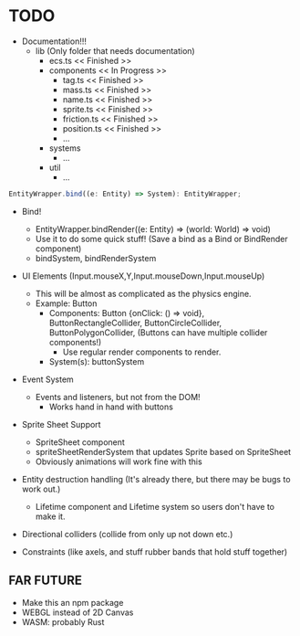 # TODO

- Documentation!!!
    - lib (Only folder that needs documentation)
        - ecs.ts << Finished >>
        - components << In Progress >>
            - tag.ts << Finished >>
            - mass.ts << Finished >>
            - name.ts << Finished >>
            - sprite.ts << Finished >>
            - friction.ts << Finished >>
            - position.ts << Finished >>
            - ...
        - systems
            - ...
        - util
            - ...

```typescript
EntityWrapper.bind((e: Entity) => System): EntityWrapper;
```
- Bind!
    - EntityWrapper.bindRender((e: Entity) => (world: World) => void)
    - Use it to do some quick stuff! (Save a bind as a Bind or BindRender component)
    - bindSystem, bindRenderSystem

- UI Elements (Input.mouseX,Y,Input.mouseDown,Input.mouseUp)
    - This will be almost as complicated as the physics engine.
    - Example: Button
        - Components: Button {onClick: () => void}, ButtonRectangleCollider, ButtonCircleCollider, ButtonPolygonCollider, (Buttons can have multiple collider components!)
            - Use regular render components to render.
        - System(s): buttonSystem

- Event System
    - Events and listeners, but not from the DOM!
        - Works hand in hand with buttons

- Sprite Sheet Support
    - SpriteSheet component
    - spriteSheetRenderSystem that updates Sprite based on SpriteSheet
    - Obviously animations will work fine with this

- Entity destruction handling (It's already there, but there may be bugs to work out.)
    - Lifetime component and Lifetime system so users don't have to make it.

- Directional colliders (collide from only up not down etc.)

- Constraints (like axels, and stuff rubber bands that hold stuff together)

## FAR FUTURE

- Make this an npm package
- WEBGL instead of 2D Canvas
- WASM: probably Rust
